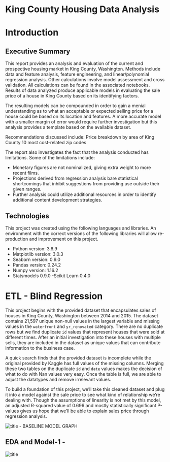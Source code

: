 # King County Housing Data Analysis

# Introduction
## Executive Summary
This report provides an analysis and evaluation of the current and prospective housing market in King County, Washington. Methods include data and feature analysis, feature engineering, and linear/polynomial regression analysis. Other calculations involve model assessment and cross validation. All calculations can be found in the associated notebooks. Results of data analyzed produce applicable models in evaluating the sale price of a house in King County based on its identifying factors. 

The resulting models can be compounded in order to gain a menial understanding as to what an acceptable or expected selling price for a house could be based on its location and features. A more accurate model with a smaller margin of error would require further investigation but this analysis provides a template based on the available dataset.

Recommendations discussed include:
Price breakdown by area of King County
10 most cost-related zip codes

The report also investigates the fact that the analysis conducted has limitations. Some of the limitations include:
- Monetary figures are not nominalized, giving extra weight to more recent films. 
- Projections derived from regression analysis bare statistical shortcomings that inhibit suggestions from providing use outside their given ranges.
- Further analysis could utilize additional resources in order to identify additional content development strategies.

## Technologies 
This project was created using the following languages and libraries. An environment with the correct versions of the following libraries will allow re-production and improvement on this project.
- Python version: 3.6.9
- Matplotlib version: 3.0.3
- Seaborn version: 0.9.0
- Pandas version: 0.24.2
- Numpy version: 1.16.2
- Statsmodels 0.9.0
-Scikit Learn 0.4.0
 

# ETL - Blind Regression
This project begins with the provided dataset that encapsulates sales of houses in King County, Washington between 2014 and 2015. The dataset contains 21,597 unique non-null values in the largest variable and missing values in the `waterfront` and `yr_renovated` category. There are no duplicate rows but we find duplicate `id` values that represent houses that were sold at different times. After an initial investigation into these houses with multiple sells, they are included in the dataset as unique values that can contribute information to the business case. 

A quick search finds that the provided dataset is incomplete while the original provided by Kaggle has full values of the missing columns. Merging these two tables on the duplicate `id` and `date` values makes the decision of what to do with Nan values very easy. Once the table is full, we are able to adjust the datatypes and remove irrelevant values. 

To build a foundation of this project, we’ll take this cleaned dataset and plug it into a model against the sale price to see what kind of relationship we’re dealing with. Though the assumptions of linearity is not met by this model, an adjusted R-squared value of 0.696 and mostly statistically significant P-values gives us hope that we’ll be able to explain sales price through regression analysis. 

![title](/misc/scatter-matrix.png) - BASELINE MODEL GRAPH

## EDA and Model-1 - 

![title](/misc/scatter-matrix.png)
